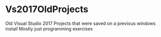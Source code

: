 # Vs2017OldProjects
 Old Visual Studio 2017 Projects that were saved on a previous windows install
 Mostly just programming exercises
